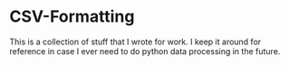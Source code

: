 # CSV-Formatting
This is a collection of stuff that I wrote for work. I keep it around for reference in case I ever need to do python data processing in the future.
